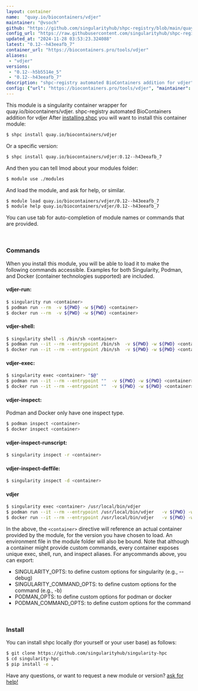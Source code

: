 ```yaml
---
layout: container
name:  "quay.io/biocontainers/vdjer"
maintainer: "@vsoch"
github: "https://github.com/singularityhub/shpc-registry/blob/main/quay.io/biocontainers/vdjer/container.yaml"
config_url: "https://raw.githubusercontent.com/singularityhub/shpc-registry/main/quay.io/biocontainers/vdjer/container.yaml"
updated_at: "2024-11-28 03:53:23.324088"
latest: "0.12--h43eeafb_7"
container_url: "https://biocontainers.pro/tools/vdjer"
aliases:
 - "vdjer"
versions:
 - "0.12--h5b5514e_5"
 - "0.12--h43eeafb_7"
description: "shpc-registry automated BioContainers addition for vdjer"
config: {"url": "https://biocontainers.pro/tools/vdjer", "maintainer": "@vsoch", "description": "shpc-registry automated BioContainers addition for vdjer", "latest": {"0.12--h43eeafb_7": "sha256:7cb8dab69daae29b4e7b88313886c65150a1a9260ba69de537344312531e6c7c"}, "tags": {"0.12--h5b5514e_5": "sha256:291c96051d1cdeb546c0ddb36015504ece7799f559c15c86f8eeebfd1be1b7be", "0.12--h43eeafb_7": "sha256:7cb8dab69daae29b4e7b88313886c65150a1a9260ba69de537344312531e6c7c"}, "docker": "quay.io/biocontainers/vdjer", "aliases": {"vdjer": "/usr/local/bin/vdjer"}}
---
```


This module is a singularity container wrapper for quay.io/biocontainers/vdjer.
shpc-registry automated BioContainers addition for vdjer
After [installing shpc](#install) you will want to install this container module:


```bash
$ shpc install quay.io/biocontainers/vdjer
```

Or a specific version:

```bash
$ shpc install quay.io/biocontainers/vdjer:0.12--h43eeafb_7
```

And then you can tell lmod about your modules folder:

```bash
$ module use ./modules
```

And load the module, and ask for help, or similar.

```bash
$ module load quay.io/biocontainers/vdjer/0.12--h43eeafb_7
$ module help quay.io/biocontainers/vdjer/0.12--h43eeafb_7
```

You can use tab for auto-completion of module names or commands that are provided.

<br>

### Commands

When you install this module, you will be able to load it to make the following commands accessible.
Examples for both Singularity, Podman, and Docker (container technologies supported) are included.

#### vdjer-run:

```bash
$ singularity run <container>
$ podman run --rm  -v ${PWD} -w ${PWD} <container>
$ docker run --rm  -v ${PWD} -w ${PWD} <container>
```

#### vdjer-shell:

```bash
$ singularity shell -s /bin/sh <container>
$ podman run --it --rm --entrypoint /bin/sh  -v ${PWD} -w ${PWD} <container>
$ docker run --it --rm --entrypoint /bin/sh  -v ${PWD} -w ${PWD} <container>
```

#### vdjer-exec:

```bash
$ singularity exec <container> "$@"
$ podman run --it --rm --entrypoint ""  -v ${PWD} -w ${PWD} <container> "$@"
$ docker run --it --rm --entrypoint ""  -v ${PWD} -w ${PWD} <container> "$@"
```

#### vdjer-inspect:

Podman and Docker only have one inspect type.

```bash
$ podman inspect <container>
$ docker inspect <container>
```

#### vdjer-inspect-runscript:

```bash
$ singularity inspect -r <container>
```

#### vdjer-inspect-deffile:

```bash
$ singularity inspect -d <container>
```


#### vdjer

```bash
$ singularity exec <container> /usr/local/bin/vdjer
$ podman run --it --rm --entrypoint /usr/local/bin/vdjer   -v ${PWD} -w ${PWD} <container> -c " $@"
$ docker run --it --rm --entrypoint /usr/local/bin/vdjer   -v ${PWD} -w ${PWD} <container> -c " $@"
```



In the above, the `<container>` directive will reference an actual container provided
by the module, for the version you have chosen to load. An environment file in the
module folder will also be bound. Note that although a container
might provide custom commands, every container exposes unique exec, shell, run, and
inspect aliases. For anycommands above, you can export:

 - SINGULARITY_OPTS: to define custom options for singularity (e.g., --debug)
 - SINGULARITY_COMMAND_OPTS: to define custom options for the command (e.g., -b)
 - PODMAN_OPTS: to define custom options for podman or docker
 - PODMAN_COMMAND_OPTS: to define custom options for the command

<br>

### Install

You can install shpc locally (for yourself or your user base) as follows:

```bash
$ git clone https://github.com/singularityhub/singularity-hpc
$ cd singularity-hpc
$ pip install -e .
```

Have any questions, or want to request a new module or version? [ask for help!](https://github.com/singularityhub/singularity-hpc/issues)